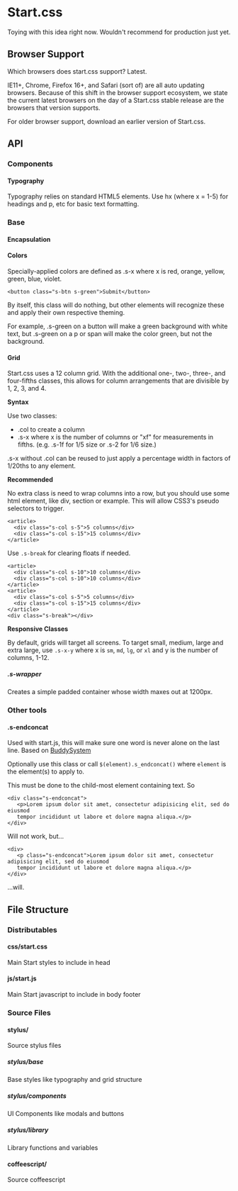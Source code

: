 Start.css
=========

Toying with this idea right now. Wouldn't recommend for production just yet.

## Browser Support

Which browsers does start.css support? Latest.

IE11+, Chrome, Firefox 16+, and Safari (sort of) are all auto updating
browsers. Because of this shift in the browser support ecosystem, we state the
current latest browsers on the day of a Start.css stable release are the
browsers that version supports.

For older browser support, download an earlier version of Start.css.

## API

### Components

#### Typography

Typography relies on standard HTML5 elements.
Use hx (where x = 1-5) for headings and p, etc for basic text formatting.

### Base

#### Encapsulation

#### Colors

Specially-applied colors are defined as .s-x where x is red, orange, yellow, green, blue, violet.

    <button class="s-btn s-green">Submit</button>

By itself, this class will do nothing, but other elements will recognize these and apply their own respective theming.

For example, .s-green on a button will make a green background with white text, but .s-green on a p or span will make the color green, but not the background.

#### Grid

Start.css uses a 12 column grid.
With the additional one-, two-, three-, and four-fifths classes, this allows for column arrangements that are divisible by 1, 2, 3, and 4.

**Syntax**

Use two classes:
* .col to create a column
* .s-x where x is the number of columns or "xf" for measurements in fifths. (e.g. .s-1f for 1/5 size or .s-2 for 1/6 size.)

.s-x without .col can be reused to just apply a percentage width in factors of
1/20ths to any element.

**Recommended**

No extra class is need to wrap columns into a row, but you should use some html
element, like div, section or example. This will allow CSS3's pseudo selectors
to trigger.

    <article>
      <div class="s-col s-5">5 columns</div>
      <div class="s-col s-15">15 columns</div>
    </article>

Use ``.s-break`` for clearing floats if needed.

    <article>
      <div class="s-col s-10">10 columns</div>
      <div class="s-col s-10">10 columns</div>
    </article>
    <article>
      <div class="s-col s-5">5 columns</div>
      <div class="s-col s-15">15 columns</div>
    </article>
    <div class="s-break"></div>

**Responsive Classes**

By default, grids will target all screens. To target small, medium, large and extra large, use ``.s-x-y`` where x is ``sm``, ``md``, ``lg``, or ``xl`` and y is the number of columns, 1-12.

##### .s-wrapper

Creates a simple padded container whose width maxes out at 1200px.

### Other tools

#### .s-endconcat

Used with start.js, this will make sure one word is never alone on the last line. Based on [BuddySystem](http://codepen.io/ajkochanowicz/pen/ezEmp)

Optionally use this class or call ``$(element).s_endconcat()`` where ``element`` is the element(s) to apply to.

This must be done to the child-most element containing text. So

    <div class="s-endconcat">
       <p>Lorem ipsum dolor sit amet, consectetur adipisicing elit, sed do eiusmod
       tempor incididunt ut labore et dolore magna aliqua.</p>
    </div>

Will not work, but... 

    <div>
       <p class="s-endconcat">Lorem ipsum dolor sit amet, consectetur adipisicing elit, sed do eiusmod
       tempor incididunt ut labore et dolore magna aliqua.</p>
    </div>

...will.

## File Structure

### Distributables

#### css/start.css

Main Start styles to include in head

#### js/start.js

Main Start javascript to include in body footer

### Source Files

#### stylus/

Source stylus files

##### stylus/base

Base styles like typography and grid structure

##### stylus/components

UI Components like modals and buttons

##### stylus/library

Library functions and variables

#### coffeescript/

Source coffeescript
